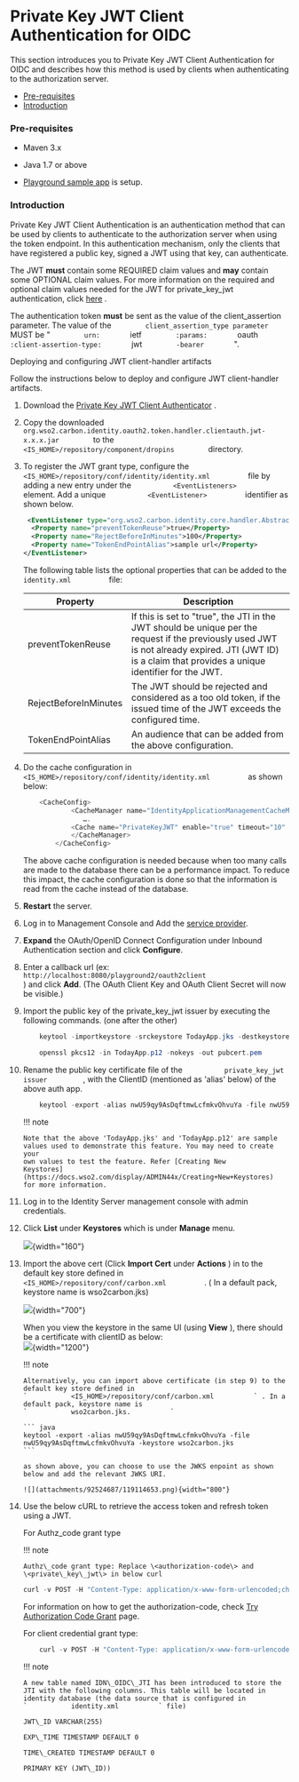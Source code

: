 # Private Key JWT Client Authentication for OIDC

This section introduces you to Private Key JWT Client Authentication for
OIDC and describes how this method is used by clients when
authenticating to the authorization server.

-   [Pre-requisites](#PrivateKeyJWTClientAuthenticationforOIDC-Pre-requisites)
-   [Introduction](#PrivateKeyJWTClientAuthenticationforOIDC-Introduction)

### **Pre-requisites**

-   Maven 3.x

-   Java 1.7 or above

-   [Playground sample
    app](https://docs.wso2.com/display/IS550/Basic+Client+Profile+with+Playground)
    is setup.

### Introduction

Private Key JWT Client Authentication is an authentication method that
can be used by clients to authenticate to the authorization server when
using the token endpoint. In this authentication mechanism, only the
clients that have registered a public key, signed a JWT using that key,
can authenticate.

The JWT **must** contain some REQUIRED claim values and **may** contain
some OPTIONAL claim values. For more information on the required and
optional claim values needed for the JWT for private\_key\_jwt
authentication, click
[here](http://openid.net/specs/openid-connect-core-1_0.html#ClientAuthentication)
.

The authentication token **must** be sent as the value of the
client\_assertion parameter. The value of the
`         client_assertion_type parameter        ` MUST be "
`         urn:        ` ietf `         :params:        ` oauth
`         :client-assertion-type:        ` jwt
`         -bearer        ` ".

  

Deploying and configuring JWT client-handler artifacts

Follow the instructions below to deploy and configure JWT client-handler
artifacts.

1.  Download the [Private Key JWT Client
    Authenticator](https://store.wso2.com/store/assets/isconnector/details/3990fa78-6696-4b98-8af8-d4cc7611099a)
    .

2.  Copy the downloaded
    `          org.wso2.carbon.identity.oauth2.token.handler.clientauth.jwt-x.x.x.jar         `
    to the `          <IS_HOME>/repository/component/dropins         `
    directory.
3.  To register the JWT grant type, configure the
    `           <IS_HOME>/repository/conf/identity/identity.xml          `
    file by adding a new entry under the
    `           <EventListeners>          ` element. Add a unique
    `           <EventListener>          ` identifier as shown below.

    ``` xml
     <EventListener type="org.wso2.carbon.identity.core.handler.AbstractIdentityHandler"  name="org.wso2.carbon.identity.oauth2.token.handler.clientauth.jwt.PrivateKeyJWTClientAuthenticator" orderId="899" enable="true">
      <Property name="preventTokenReuse">true</Property>
      <Property name="RejectBeforeInMinutes">100</Property>
      <Property name="TokenEndPointAlias">sample url</Property>
    </EventListener>
    ```

    The following table lists the optional properties that can be added
    to the `           identity.xml          ` file:

    | Property              | Description                                                                                                                                                                                             |
    |-----------------------|---------------------------------------------------------------------------------------------------------------------------------------------------------------------------------------------------------|
    | preventTokenReuse     | If this is set to "true", the JTI in the JWT should be unique per the request if the previously used JWT is not already expired. JTI (JWT ID) is a claim that provides a unique identifier for the JWT. |
    | RejectBeforeInMinutes | The JWT should be rejected and considered as a too old token, if the issued time of the JWT exceeds the configured time.                                                                                |
    | TokenEndPointAlias    | An audience that can be added from the above configuration.                                                                                                                                             |

4.  Do the cache configuration in
    `           <IS_HOME>/repository/conf/identity/identity.xml          `
    as shown below:

    ``` java
        <CacheConfig>
                <CacheManager name="IdentityApplicationManagementCacheManager">
                   ….
                <Cache name="PrivateKeyJWT" enable="true" timeout="10" capacity="5000" isDistributed="false"/>
                </CacheManager>
            </CacheConfig>
    ```

    The above cache configuration is needed because when too many calls
    are made to the database there can be a performance impact. To
    reduce this impact, the cache configuration is done so that the
    information is read from the cache instead of the database.

5.  **Restart** the server.
6.  Log in to Management Console and Add the [service
    provider](_Adding_and_Configuring_a_Service_Provider_).
7.  **Expand** the OAuth/OpenID Connect Configuration under Inbound
    Authentication section and click **Configure**.

8.  Enter a callback url (ex:
    `                       http://localhost:8080/playground2/oauth2client                     `
    ) and click **Add**. (The OAuth Client Key and OAuth Client Secret
    will now be visible.)

9.  Import the public key of the private\_key\_jwt issuer by executing
    the following commands. (one after the other)

    ``` java
        keytool -importkeystore -srckeystore TodayApp.jks -destkeystore TodayApp.p12 -deststoretype PKCS12
    ```

    ``` java
        openssl pkcs12 -in TodayApp.p12 -nokeys -out pubcert.pem
    ```

10. Rename the public key certificate file of the
    `           private_key_jwt issuer          `, with the ClientID
    (mentioned as 'alias' below) of the above auth app.

    ``` java
        keytool -export -alias nwU59qy9AsDqftmwLcfmkvOhvuYa -file nwU59qy9AsDqftmwLcfmkvOhvuYa -keystore TodayApp.jkskeytool -genkey -alias nwU59qy9AsDqftmwLcfmkvOhvuYa -keyalg RSA -keystore TodayApp.jks
    ```

    !!! note
    
        Note that the above 'TodayApp.jks' and 'TodayApp.p12' are sample
        values used to demonstrate this feature. You may need to create your
        own values to test the feature. Refer [Creating New
        Keystores](https://docs.wso2.com/display/ADMIN44x/Creating+New+Keystores)
        for more information.
    

11. Log in to the Identity Server management console with admin
    credentials.

12. Click **List** under **Keystores** which is under **Manage** menu.

    ![](attachments/103329637/103329639.png){width="160"}

13. Import the above cert (Click **Import Cert** under **Actions** ) in
    to the default key store defined in
    `           <IS_HOME>/repository/conf/carbon.xml          ` . ( In a
    default pack, keystore name is wso2carbon.jks)

    ![](attachments/103329637/103329638.png){width="700"}

    When you view the keystore in the same UI (using **View** ), there
    should be a certificate with clientID as below:  
    ![](attachments/103329637/103329640.png){width="1200"}

    !!! note
    
        Alternatively, you can import above certificate (in step 9) to the
        default key store defined in
        `           <IS_HOME>/repository/conf/carbon.xml          ` . In a
        default pack, keystore name is
        `           wso2carbon.jks.          `
    
        ``` java
        keytool -export -alias nwU59qy9AsDqftmwLcfmkvOhvuYa -file nwU59qy9AsDqftmwLcfmkvOhvuYa -keystore wso2carbon.jks
        ```
    
        as shown above, you can choose to use the JWKS enpoint as shown
        below and add the relevant JWKS URI.
    
        ![](attachments/92524687/119114653.png){width="800"}
    

14. Use the below cURL to retrieve the access token and refresh token
    using a JWT.

    For Authz\_code grant type

    !!! note
    
        Authz\_code grant type: Replace \<authorization-code\> and
        \<private\_key\_jwt\> in below curl
    

    ``` java
    curl -v POST -H "Content-Type: application/x-www-form-urlencoded;charset=UTF-8" -k -d "grant_type=authorization_code&code=f2d0f7dd-df6d-34ac-9d61-851f4f0cab9f&scope=openid&client_assertion_type=urn%3Aietf%3Aparams%3Aoauth%3Aclient-assertion-type%3Ajwt-bearer&client_assertion=<jwt_assertion>&redirect_uri=http://localhost:8080/playground2/oauth2client" https://localhost:9443/oauth2/token
    ```

    For information on how to get the authorization-code, check [Try
    Authorization Code Grant](../../using-wso2-identity-server/try-authorization-code-grant) page.

      
    For client credential grant type:

    ``` java
        curl -v POST -H "Content-Type: application/x-www-form-urlencoded;charset=ISO-8859-1" -k -d "grant_type=client_credentials&scope=openid&client_assertion_type=urn%3Aietf%3Aparams%3Aoauth%3Aclient-assertion-type%3Ajwt-bearer&client_assertion=<jwt_assertion>&redirect_uri=http://localhost:8080/playground2/oauth2client" https://localhost:9443/oauth2/token
    ```

    !!! note
    
        A new table named IDN\_OIDC\_JTI has been introduced to store the
        JTI with the following columns. This table will be located in
        identity database (the data source that is configured in
        `           identity.xml          ` file)
    
        JWT\_ID VARCHAR(255)
    
        EXP\_TIME TIMESTAMP DEFAULT 0
    
        TIME\_CREATED TIMESTAMP DEFAULT 0
    
        PRIMARY KEY (JWT\_ID))
    
